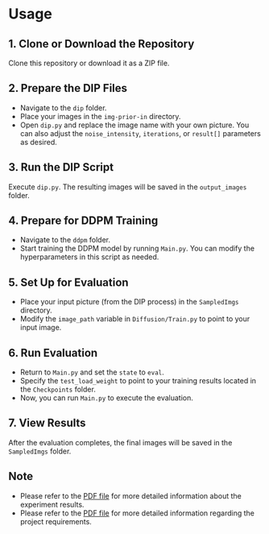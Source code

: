 # Usage

## 1. Clone or Download the Repository
Clone this repository or download it as a ZIP file.

## 2. Prepare the DIP Files
- Navigate to the `dip` folder.
- Place your images in the `img-prior-in` directory.
- Open `dip.py` and replace the image name with your own picture. You can also adjust the `noise_intensity`, `iterations`, or `result[]` parameters as desired.

## 3. Run the DIP Script
Execute `dip.py`. The resulting images will be saved in the `output_images` folder.

## 4. Prepare for DDPM Training
- Navigate to the `ddpm` folder.
- Start training the DDPM model by running `Main.py`. You can modify the hyperparameters in this script as needed.

## 5. Set Up for Evaluation
- Place your input picture (from the DIP process) in the `SampledImgs` directory.
- Modify the `image_path` variable in `Diffusion/Train.py` to point to your input image.

## 6. Run Evaluation
- Return to `Main.py` and set the `state` to `eval`.
- Specify the `test_load_weight` to point to your training results located in the `Checkpoints` folder.
- Now, you can run `Main.py` to execute the evaluation.

## 7. View Results
After the evaluation completes, the final images will be saved in the `SampledImgs` folder.

## **Note**
- Please refer to the [PDF file](https://github.com/Iane14093051/GAI_project4/blob/main/E14093051_GAI_Project4.pdf) for more detailed information about the experiment results.
- Please refer to the [PDF file](https://github.com/Iane14093051/GAI_project4/blob/main/GenAI_assignment_visual_signal.pdf) for more detailed information regarding the project requirements.
